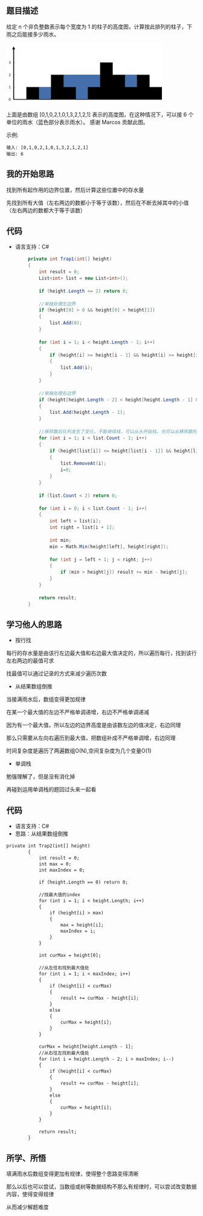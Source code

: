 ## 题目描述


给定 n 个非负整数表示每个宽度为 1 的柱子的高度图，计算按此排列的柱子，下雨之后能接多少雨水。

![image text](../Images/rainwatertrap.png)

上面是由数组 [0,1,0,2,1,0,1,3,2,1,2,1] 表示的高度图，在这种情况下，可以接 6 个单位的雨水（蓝色部分表示雨水）。 感谢 Marcos 贡献此图。

示例:
```
输入: [0,1,0,2,1,0,1,3,2,1,2,1]
输出: 6
```

## 我的开始思路

找到所有起作用的边界位置，然后计算这些位置中的存水量

先找到所有大值（左右两边的数都小于等于该数），然后在不断去掉其中的小值（左右两边的数都大于等于该数）

## 代码

- 语言支持：C#

```C#
        private int Trap1(int[] height)
        {
            int result = 0;
            List<int> list = new List<int>();

            if (height.Length <= 2) return 0;

            //单独处理左边界
            if (height[0] > 0 && height[0] > height[1])
            {
                list.Add(0);
            }

            for (int i = 1; i < height.Length - 1; i++)
            {
                if (height[i] >= height[i - 1] && height[i] >= height[i + 1])
                {
                    list.Add(i);
                }
            }

            //单独处理右边界
            if (height[height.Length - 2] < height[height.Length - 1] && height[height.Length - 1] > 0)
            {
                list.Add(height.Length - 1);
            }

            //移除数后队列发生了变化，不能继续找，可以从头开始找，也可以从移除数的前一个开始找
            for (int i = 1; i < list.Count - 1; i++)
            {
                if (height[list[i]] <= height[list[i - 1]] && height[list[i]] <= height[list[i + 1]])
                {
                    list.RemoveAt(i);
                    i=0;
                }
            }

            if (list.Count < 2) return 0;

            for (int i = 0; i < list.Count - 1; i++)
            {
                int left = list[i];
                int right = list[i + 1];

                int min;
                min = Math.Min(height[left], height[right]);

                for (int j = left + 1; j < right; j++)
                {
                    if (min > height[j]) result += min - height[j];
                }
            }

            return result;
        }
```

## 学习他人的思路

- 按行找

每行的存水量是由该行左边最大值和右边最大值决定的，所以遍历每行，找到该行左右两边的最值可求

找最值可以通过记录的方式来减少遍历次数

- 从结果数组倒推

当接满雨水后，数组变得更加规律

在某一个最大值的左边不严格单调递增，右边不严格单调递减

因为有一个最大值，所以左边的边界高度是由该数左边的值决定，右边同理

那么只需要从左向右遍历到最大值，把数组补成不严格单调增，右边同理

时间复杂度是遍历了两遍数组O(N),空间复杂度为几个变量O(1)

- 单调栈

勉强理解了，但是没有消化掉

再碰到运用单调栈的题回过头来一起看

## 代码

- 语言支持：C#
- 思路：从结果数组倒推

```
private int Trap2(int[] height)
        {
            int result = 0;
            int max = 0;
            int maxIndex = 0;

            if (height.Length == 0) return 0;

            //找最大值的index
            for (int i = 1; i < height.Length; i++)
            {
                if (height[i] > max)
                {
                    max = height[i];
                    maxIndex = i;
                }
            }

            int curMax = height[0];

            //从左往右找到最大值处
            for (int i = 1; i < maxIndex; i++)
            {
                if (height[i] < curMax)
                {
                    result += curMax - height[i];
                }
                else
                {
                    curMax = height[i];
                }
            }

            curMax = height[height.Length - 1];
            //从右往左找到最大值处
            for (int i = height.Length - 2; i > maxIndex; i--)
            {
                if (height[i] < curMax)
                {
                    result += curMax - height[i];
                }
                else
                {
                    curMax = height[i];
                }
            }

            return result;
        }
```        

## 所学、所悟

填满雨水后数组变得更加有规律，使得整个思路变得清晰

那么以后也可以尝试，当数组或树等数据结构不那么有规律时，可以尝试改变数据内容，使得变得规律

从而减少解题难度
